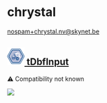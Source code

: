 # chrystal
  <nospam+chrystal.nv@skynet.be>

## <a href='./components/tDbfInput/readme.md'><img src='./components/tDbfInput/logo.jpg' width='40' height='40'> tDbfInput</a>
 :warning: Compatibility not known

<img src='./components/tDbfInput/sample.jpg'>
